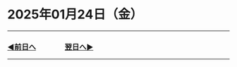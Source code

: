 # 2025年01月24日（金）

---

### [◀️前日へ](https://github.com/yuasys/chatty-journal/blob/main/2025/01/2025-01-23.md)&emsp;&emsp;&emsp;&emsp;[翌日へ▶️](https://github.com/yuasys/chatty-journal/blob/main/2025/01/2025-01-25md)

---
